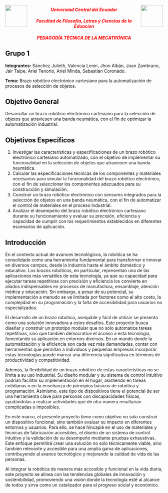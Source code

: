 <img src="Imagenes\Facultad.jpg" width = 70 height = 70 align =  right figclass= margin-caption >  <img src="Imagenes\UCE.jpg" 
width = 70 height =70 align = left figclass= margin-caption >

#### <center> <span style='color:red'>  *Universiad Central del Ecuador* </span>
#### <center> <span style='color:red'>  *Facultad de Filosofia, Letras y Ciencias de la Eduacion* </span>
#### <center> <span style='color:red'>  *PEDAGODÍA TÉCNICA DE LA MECATRÓNICA* </span>


##   <span style="color: black;">Grupo 1</span>   

**Integrantes:** Sánchez Julieth, Valencia Lenin, Jhon Albán, Joan Zambrano, Jair Taípe, Ariel Tenorio, Ariel Minda, Sebastian Coronado.  

**Tema:** Brazo robótico electrónico cartesiano para la automatización de procesos de selección de objetos.  

##   <span style="color: black;">Objetivo General</span>
Desarrollar un brazo robótico electrónico cartesiano para la selección de objetos que atraviesen una banda neumática, con el fin de optimizar la automatización industrial.  

##  <span style="color: black;">Objetivos Específicos</span> 
1. Investigar las características y especificaciones de un brazo robótico electrónico cartesiano automatizado, con el objetivo de implementar su funcionalidad en la selección de objetos que atraviesen una banda neumática.  
2. Calcular las especificaciones técnicas de los componentes y materiales necesarios para simular la funcionalidad del brazo robótico electrónico, con el fin de seleccionar los componentes adecuados para su construcción y simulación.  
3. Construir un brazo robótico electrónico con sensores integrados para la selección de objetos en una banda neumática, con el fin de automatizar el control de materiales en el proceso industrial.  
4. Analizar el desempeño del brazo robótico electrónico cartesiano durante su funcionamiento y evaluar su precisión, eficiencia y capacidad de cumplir con los requerimientos establecidos en diferentes escenarios de aplicación.  

##  <span style="color: black;">Introducción</span> 
En el contexto actual de avances tecnológicos, la robótica se ha consolidado como una herramienta fundamental para transformar e innovar en diversos campos, desde la industria hasta el ámbito doméstico y educativo. Los brazos robóticos, en particular, representan una de las aplicaciones más versátiles de esta tecnología, ya que su capacidad para ejecutar tareas repetitivas con precisión y eficiencia los convierte en aliados indispensables en procesos de manufactura, ensamblaje, atención médica y educación. Sin embargo, a pesar de su potencial, su implementación a menudo se ve limitada por factores como el alto costo, la complejidad en su programación y la falta de accesibilidad para usuarios no especializados.  

El desarrollo de un brazo robótico, asequible y fácil de utilizar se presenta como una solución innovadora a estos desafíos. Este proyecto busca diseñar y construir un prototipo modular que no solo automatice tareas repetitivas, sino que también democratice el acceso a esta tecnología, fomentando su aplicación en entornos diversos. En un mundo donde la automatización y la eficiencia son cada vez más demandadas, contar con herramientas que permitan a individuos y pequeñas empresas incorporar estas tecnologías puede marcar una diferencia significativa en términos de productividad y competitividad.  

Además, la flexibilidad de un brazo robótico de estas características no se limita a su uso industrial. Su diseño modular y su sistema de control intuitivo podrían facilitar su implementación en el hogar, asistiendo en tareas cotidianas o en la enseñanza de principios básicos de robótica y programación. Asimismo, este tipo de dispositivos tiene el potencial de ser una herramienta clave para personas con discapacidades físicas, ayudándolas a realizar actividades que de otra manera resultarían complicadas o imposibles.  

En este marco, el presente proyecto tiene como objetivo no solo construir un dispositivo funcional, sino también evaluar su impacto en diferentes entornos y usuarios. Para ello, se hace hincapié en el uso de materiales y técnicas de fabricación accesibles, el diseño de un sistema de control intuitivo y la validación de su desempeño mediante pruebas exhaustivas. Este enfoque permitirá crear una solución no solo técnicamente viable, sino también relevante y accesible para una amplia gama de aplicaciones, contribuyendo al avance tecnológico y mejorando la calidad de vida de las personas.  

Al integrar la robótica de manera más accesible y funcional en la vida diaria, este proyecto se alinea con las tendencias globales de innovación y sostenibilidad, promoviendo una visión donde la tecnología esté al alcance de todos y sirva como un catalizador para el progreso social y económico.  